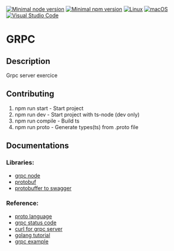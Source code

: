 [![Minimal node version](https://img.shields.io/static/v1?label=node&message=>=16.15.0&logo=node.js&color)](https://nodejs.org/about/releases/)
[![Minimal npm version](https://img.shields.io/static/v1?label=npm&message=>=8.5.5&logo=npm&color)](https://github.com/npm/cli/releases)
[![Linux](https://svgshare.com/i/Zhy.svg)](https://svgshare.com/i/Zhy.svg)
[![macOS](https://svgshare.com/i/ZjP.svg)](https://svgshare.com/i/ZjP.svg)
[![Visual Studio Code](https://img.shields.io/badge/--007ACC?logo=visual%20studio%20code&logoColor=ffffff)](https://code.visualstudio.com/)

# GRPC

## Description

Grpc server exercice

## Contributing

1. npm run start -  Start project
2. npm run dev - Start project with ts-node (dev only)
3. npm run compile - Build ts
3. npm run proto - Generate types(ts) from .proto file

## Documentations

### Libraries:

- [grpc node](https://github.com/grpc/grpc-node)
- [protobuf](https://github.com/protobufjs/protobuf.js)
- [protobuffer to swagger](https://github.com/JennieJi/protobuf2swagger)

### Reference:

- [proto language](https://developers.google.com/protocol-buffers/docs/proto3)
- [grpc status code](https://grpc.github.io/grpc/core/md_doc_statuscodes.html)
- [curl for grpc server](https://github.com/fullstorydev/grpcurl)
- [golang tutorial](https://sahansera.dev/building-grpc-server-go/)
- [grpc example](https://github.com/grpc/grpc)
